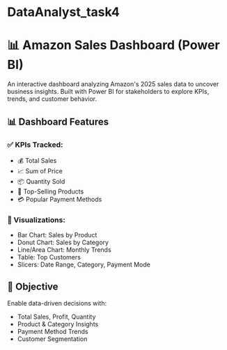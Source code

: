 # DataAnalyst_task4

# 📊 Amazon Sales Dashboard (Power BI)

An interactive dashboard analyzing Amazon's 2025 sales data to uncover business insights. Built with Power BI for stakeholders to explore KPIs, trends, and customer behavior.

## 📊 Dashboard Features

### ✅ KPIs Tracked:
- 💰 Total Sales  
- 📈 Sum of Price  
- 📦 Quantity Sold  
- 🛒 Top-Selling Products  
- 💳 Popular Payment Methods

### 📌 Visualizations:
- Bar Chart: Sales by Product  
- Donut Chart: Sales by Category  
- Line/Area Chart: Monthly Trends  
- Table: Top Customers  
- Slicers: Date Range, Category, Payment Mode

## 🚀 Objective

Enable data-driven decisions with:
- Total Sales, Profit, Quantity
- Product & Category Insights
- Payment Method Trends
- Customer Segmentation


